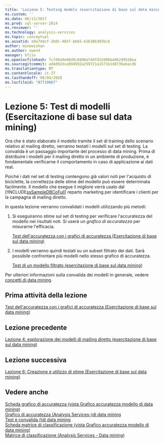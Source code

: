 ```yaml
---
title: 'Lezione 5: Testing models (esercitazione di base sul data mining) | Microsoft Docs'
ms.custom: ''
ms.date: 06/13/2017
ms.prod: sql-server-2014
ms.reviewer: ''
ms.technology: analysis-services
ms.topic: conceptual
ms.assetid: e9a7ddcf-2b01-485f-bbb5-62638b303bc6
author: minewiskan
ms.author: owend
manager: kfile
ms.openlocfilehash: fcfd9a9e90d9c6800af4dfd1599bbdd62d9520ea
ms.sourcegitcommit: ad4d92dce894592a259721a1571b1d8736abacdb
ms.translationtype: MT
ms.contentlocale: it-IT
ms.lasthandoff: 08/04/2020
ms.locfileid: "87719067"
---
```

# <a name="lesson-5-testing-models-basic-data-mining-tutorial"></a>Lezione 5: Test di modelli (Esercitazione di base sul data mining)
  Ora che è stato elaborato il modello tramite il set di training dello scenario relativo al mailing diretto, verranno testati i modelli sul set di testing. La convalida è un passaggio importante del processo di data mining. Prima di distribuire i modelli per il mailing diretto in un ambiente di produzione, è fondamentale verificarne il comportamento in caso di applicazione ai dati real.  
  
 Poiché i dati nel set di testing contengono già valori noti per l'acquisto di biciclette, la correttezza delle stime del modello può essere determinata facilmente. Il modello che esegue il migliore verrà usato dal [!INCLUDE[ssSampleDBCoFull](../includes/sssampledbcofull-md.md)] reparto marketing per identificare i clienti per la campagna di mailing diretto.  
  
 In questa lezione verranno convalidati i modelli utilizzando più metodi:  
  
1.  Si eseguiranno stime sul set di testing per verificare l'accuratezza del modello nei risultati noti. Si userà un *grafico di accuratezza* per misurarne l'efficacia.  
  
     [Test dell'accuratezza con i grafici di accuratezza &#40;Esercitazione di base sul data mining&#41;](../../2014/tutorials/testing-accuracy-with-lift-charts-basic-data-mining-tutorial.md)  
  
2.  I modelli verranno quindi testati su un subset filtrato dei dati. Sarà possibile confrontare più modelli nello stesso grafico di accuratezza.  
  
     [Test di un modello filtrato &#40;esercitazione di base sul data mining&#41;](../../2014/tutorials/testing-a-filtered-model-basic-data-mining-tutorial.md)  
  
 Per ulteriori informazioni sulla convalida dei modelli in generale, vedere [concetti di data mining](../../2014/analysis-services/data-mining/data-mining-concepts.md).  
  
## <a name="first-task-in-lesson"></a>Prima attività della lezione  
 [Test dell'accuratezza con i grafici di accuratezza &#40;Esercitazione di base sul data mining&#41;](../../2014/tutorials/testing-accuracy-with-lift-charts-basic-data-mining-tutorial.md)  
  
## <a name="previous-lesson"></a>Lezione precedente  
 [Lezione 4: esplorazione dei modelli di mailing diretto &#40;esercitazione di base sul data mining&#41;](../../2014/tutorials/lesson-4-exploring-the-targeted-mailing-models-basic-data-mining-tutorial.md)  
  
## <a name="next-lesson"></a>Lezione successiva  
 [Lezione 6: Creazione e utilizzo di stime &#40;Esercitazione di base sul data mining&#41;](../../2014/tutorials/lesson-6-creating-and-working-with-predictions-basic-data-mining-tutorial.md)  
  
## <a name="see-also"></a>Vedere anche  
 [Scheda grafico di accuratezza &#40;vista Grafico accuratezza modello di data mining&#41;](../../2014/analysis-services/lift-chart-tab-mining-accuracy-chart-view.md)   
 [Grafico di accuratezza &#40;Analysis Services-&#41;di data mining](../../2014/analysis-services/data-mining/lift-chart-analysis-services-data-mining.md)   
 [Test e convalida &#40;&#41;di data mining](../../2014/analysis-services/data-mining/testing-and-validation-data-mining.md)   
 [Scheda matrice di classificazione &#40;vista Grafico accuratezza modello di data mining&#41;](../../2014/analysis-services/classification-matrix-tab-mining-accuracy-chart-view.md)   
 [Matrice di classificazione &#40;Analysis Services - Data mining&#41;](../../2014/analysis-services/data-mining/classification-matrix-analysis-services-data-mining.md)  
  
  
